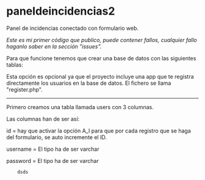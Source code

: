 # paneldeincidencias2
Panel de incidencias conectado con formulario web.

_Este es mi primer código que publico, puede contener fallos, cualquier fallo haganlo saber en la sección "issues"._

Para que funcione tenemos que crear una base de datos con las siguientes tablas:


Esta opción es opcional ya que el proyecto incluye una app que te registra directamente los usuarios en la base de datos. El fichero se llama "register.php".

__________________________
		
Primero creamos una  tabla llamada users con 3 columnas.

Las columnas han de ser así:

id = hay que activar la opción A_I para que por cada registro que se haga del formulario, se auto incremente el ID.

username  = El tipo ha de ser varchar 

password = El tipo ha de ser varchar

		dsds
